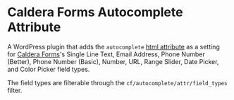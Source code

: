 # Caldera Forms Autocomplete Attribute

A WordPress plugin that adds the `autocomplete` [html attribute](https://developer.mozilla.org/en-US/docs/Web/HTML/Attributes/autocomplete) as a setting for [Caldera Forms](https://wordpress.org/plugins/caldera-forms/)'s Single Line Text, Email Address, Phone Number (Better), Phone Number (Basic), Number, URL, Range Slider, Date Picker, and Color Picker field types.

The field types are filterable through the `cf/autocomplete/attr/field_types` filter.
